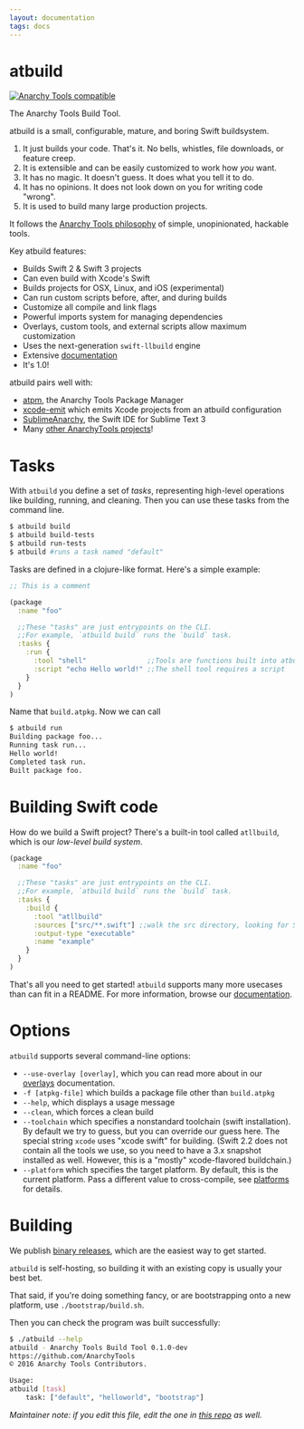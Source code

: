 ```yaml
---
layout: documentation
tags: docs
---
```


# atbuild

[![Anarchy Tools compatible](https://img.shields.io/badge/Anarchy%20Tools-compatible-4BC51D.svg?style=flat)](http://anarchytools.org)

The Anarchy Tools Build Tool.

atbuild is a small, configurable, mature, and boring Swift buildsystem.

1.  It just builds your code.  That's it.  No bells, whistles, file downloads, or feature creep.
2.  It is extensible and can be easily customized to work how *you* want.
3.  It has no magic.  It doesn't guess.  It does what you tell it to do.
4.  It has no opinions.  It does not look down on you for writing code "wrong".
5.  It is used to build many large production projects.

It follows the [Anarchy Tools philosophy](https://github.com/AnarchyTools/anarchytools.github.io) of simple, unopinionated, hackable tools.

Key atbuild features:

* Builds Swift 2 & Swift 3 projects
* Can even build with Xcode's Swift
* Builds projects for OSX, Linux, and iOS (experimental)
* Can run custom scripts before, after, and during builds
* Customize all compile and link flags
* Powerful imports system for managing dependencies
* Overlays, custom tools, and external scripts allow maximum customization
* Uses the next-generation `swift-llbuild` engine
* Extensive [documentation](http://anarchytools.org)
* It's 1.0!

atbuild pairs well with:

* [atpm](https://github.com/AnarchyTools/atpm), the Anarchy Tools Package Manager
* [xcode-emit](https://github.com/AnarchyTools/xcode-emit) which emits Xcode projects from an atbuild configuration
* [SublimeAnarchy](https://github.com/AnarchyTools/SublimeAnarchy), the Swift IDE for Sublime Text 3
* Many [other AnarchyTools projects](https://github.com/AnarchyTools)!

# Tasks

With `atbuild` you define a set of *tasks*, representing high-level operations like building, running, and cleaning.  Then you can use these tasks from the command line.

```bash
$ atbuild build
$ atbuild build-tests
$ atbuild run-tests
$ atbuild #runs a task named "default"
```


Tasks are defined in a clojure-like format.  Here's a simple example:

```clojure
;; This is a comment

(package
  :name "foo"

  ;;These "tasks" are just entrypoints on the CLI.
  ;;For example, `atbuild build` runs the `build` task.
  :tasks {
    :run {
      :tool "shell"               ;;Tools are functions built into atbuild.
      :script "echo Hello world!" ;;The shell tool requires a script
    }
  }
)
```

Name that `build.atpkg`.  Now we can call 

```bash
$ atbuild run
Building package foo...
Running task run...
Hello world!
Completed task run.
Built package foo.
```

# Building Swift code

How do we build a Swift project?  There's a built-in tool called `atllbuild`, which is our *low-level build system*.

```clojure
(package
  :name "foo"

  ;;These "tasks" are just entrypoints on the CLI.
  ;;For example, `atbuild build` runs the `build` task.
  :tasks {
    :build {
      :tool "atllbuild"
      :sources ["src/**.swift"] ;;walk the src directory, looking for Swift files
      :output-type "executable"
      :name "example"
    }
  }
)
```

That's all you need to get started!  `atbuild` supports many more usecases than can fit in a README.  For more information, browse our [documentation](http://anarchytools.org).

# Options

`atbuild` supports several command-line options:

* `--use-overlay [overlay]`, which you can read more about in our [overlays](http://anarchytools.org/docs/overlays.html) documentation.
* `-f [atpkg-file]` which builds a package file other than `build.atpkg`
* `--help`, which displays a usage message
* `--clean`, which forces a clean build
* `--toolchain` which specifies a nonstandard toolchain (swift installation).  By default we try to guess, but you can override our guess here.  The special string `xcode` uses "xcode swift" for building.  (Swift 2.2 does not contain all the tools we use, so you need to have a 3.x snapshot installed as well.  However, this is a "mostly" xcode-flavored buildchain.)
* `--platform` which specifies the target platform.  By default, this is the current platform.  Pass a different value to cross-compile, see [platforms](http://anarchytools.org/docs/platforms.html) for details.

# Building

We publish [binary releases](https://github.com/AnarchyTools/atbuild/releases), which are the easiest way to get started.

`atbuild` is self-hosting, so building it with an existing copy is usually your best bet.

That said, if you're doing something fancy, or are bootstrapping onto a new platform, use `./bootstrap/build.sh`.

Then you can check the program was built successfully:

```bash
$ ./atbuild --help
atbuild - Anarchy Tools Build Tool 0.1.0-dev
https://github.com/AnarchyTools
© 2016 Anarchy Tools Contributors.

Usage:
atbuild [task]
    task: ["default", "helloworld", "bootstrap"]
```

*Maintainer note: if you edit this file, edit the one in [this repo](https://github.com/AnarchyTools/atbuild) as well.*
